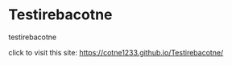 # Testirebacotne
testirebacotne


click to visit this site: https://cotne1233.github.io/Testirebacotne/
